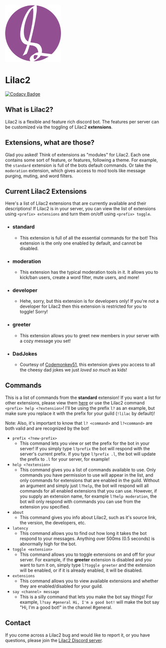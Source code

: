 <img src="lilac2logo.png" style="max-width: 180px">

# Lilac2

[![Codacy Badge](https://api.codacy.com/project/badge/Grade/371f24a74b4f4600badf6aa51a74534d)](https://app.codacy.com/gh/Lilac2/bot?utm_source=github.com&utm_medium=referral&utm_content=Lilac2/bot&utm_campaign=Badge_Grade)

## What is Lilac2?
Lilac2 is a flexible and feature rich discord bot. The features per server can be customized via the toggling of Lilac2 **extensions**.

## Extensions, what are those?
Glad you asked! Think of extensions as "modules" for Lilac2. Each one contains some sort of feature, or features, following a theme. For example, the `standard` extension is full of the bots default commands. Or take the `moderation` extension, which gives access to mod tools like message purging, muting, and word filters. 

## Current Lilac2 Extensions
Here's a list of Lilac2 extensions that are currently available and their descriptions! If Lilac2 is in your server, you can view the list of extensions using `<prefix> extensions` and turn them on/off using `<prefix> toggle`.

* ### standard
    * This extension is full of all the essential commands for the bot! This extension is the only one enabled by default, and cannot be disabled. 
* ### moderation
    * This extension has the typical moderation tools in it. It allows you to kick/ban users, create a word filter, mute users, and more! 
* ### developer
    *  Hehe, sorry, but this extension is for developers only! If you're not a developer for Lilac2 then this extension is restricted for you to toggle! Sorry!
* ### greeter
    * This extension allows you to greet new members in your server with a cozy message you set! 
* ### DadJokes
    * Courtesy of [Codemonkey51](https://github.com/Codemonkey51), this extension gives you access to all the cheesy dad jokes we just *loved so much* as kids!

## Commands 
This is a list of commands from the **standard** extension! If you want a list for other extensions, please view them [here](https://lilac2.repl.co/commands) or use the Lilac2 command `<prefix> help <?extension>`! I'll be using the prefix `l?` as an example, but make sure you replace it with the prefix for your guild (`!lilac` by default)!

Note: Also, it's important to know that `l? <command>` and `l?<command>` are both valid and are recognized by the bot!

* `prefix <?new-prefix>`
    * This command lets you view or set the prefix for the bot in your server! If you simply type `l?prefix` the bot will respond with the server's current prefix. If you type `l?prefix .l`, the bot will update the prefix to `.l` for your server, for example!
* `help <?extension>`
    * This command gives you a list of commands available to use. Only commands you have permission to use will appear in the list, and only commands for extensions that are enabled in the guild. Without an argument and simply just `l?help`, the bot will respond will all commands for all enabled extensions that you can use. However, if you supply an extension name, for example `l?help moderation`, the bot will only respond with commands you can use from the extension you specified.
* `about`
    * This command gives you info about Lilac2, such as it's source link, the version, the developers, etc.
* `latency` 
    * This command allows you to find out how long it takes the bot respond to your messages. Anything over 500ms (0.5 seconds) is abnormally high for the bot. 
* `toggle <extension>` 
    * This command allows you to toggle extensions on and off for your server. For example, if the **greeter** extension is disabled and you want to turn it on, simply type `l?toggle greeter` and the extension will be enabled, or if it is already enabled, it will be disabled.
* `extensions` 
    * This command allows you to view available extensions and whether they are enabled/disabled for your guild.
* `say <channel> message` 
    * This is a silly command that lets you make the bot say things! For example, `l?say #general Hi, I'm a good bot!` will make the bot say "Hi, I'm a good bot!" in the channel #general. 

## Contact
If you come across a Lilac2 bug and would like to report it, or you have questions, please join the [Lilac2 Discord server](https://discord.gg/c2vdfJE7vz).

